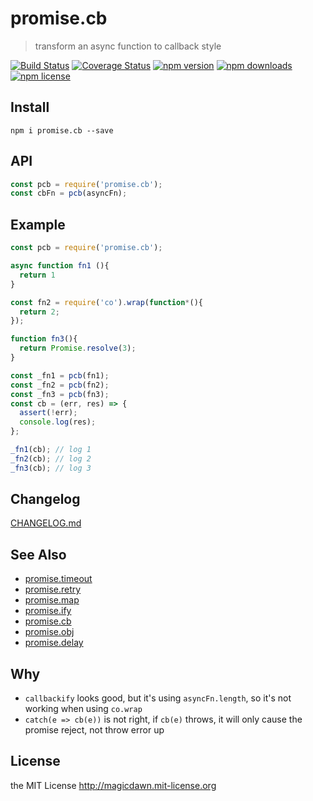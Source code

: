 # promise.cb
> transform an async function to callback style

[![Build Status](https://img.shields.io/travis/magicdawn/promise.cb.svg?style=flat-square)](https://travis-ci.org/magicdawn/promise.cb)
[![Coverage Status](https://img.shields.io/coveralls/magicdawn/promise.cb.svg?style=flat-square)](https://coveralls.io/github/magicdawn/promise.cb)
[![npm version](https://img.shields.io/npm/v/promise.cb.svg?style=flat-square)](https://www.npmjs.com/package/promise.cb)
[![npm downloads](https://img.shields.io/npm/dm/promise.cb.svg?style=flat-square)](https://www.npmjs.com/package/promise.cb)
[![npm license](https://img.shields.io/npm/l/promise.cb.svg?style=flat-square)](http://magicdawn.mit-license.org)

## Install
```
npm i promise.cb --save
```

## API
```js
const pcb = require('promise.cb');
const cbFn = pcb(asyncFn);
```

## Example
```js
const pcb = require('promise.cb');

async function fn1 (){
  return 1
}

const fn2 = require('co').wrap(function*(){
  return 2;
});

function fn3(){
  return Promise.resolve(3);
}

const _fn1 = pcb(fn1);
const _fn2 = pcb(fn2);
const _fn3 = pcb(fn3);
const cb = (err, res) => {
  assert(!err);
  console.log(res);
};

_fn1(cb); // log 1
_fn2(cb); // log 2
_fn3(cb); // log 3
```

## Changelog
[CHANGELOG.md](CHANGELOG.md)

## See Also

- [promise.timeout](https://github.com/magicdawn/promise.timeout)
- [promise.retry](https://github.com/magicdawn/promise.retry)
- [promise.map](https://github.com/magicdawn/promise.map)
- [promise.ify](https://github.com/magicdawn/promise.ify)
- [promise.cb](https://github.com/magicdawn/promise.cb)
- [promise.obj](https://github.com/magicdawn/promise.obj)
- [promise.delay](https://github.com/magicdawn/promise.delay)

## Why

- `callbackify` looks good, but it's using `asyncFn.length`, so it's not working when using `co.wrap`
- `catch(e => cb(e))` is not right, if `cb(e)` throws, it will only cause the promise reject, not throw error up

## License
the MIT License http://magicdawn.mit-license.org